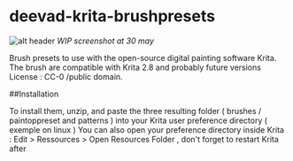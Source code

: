 deevad-krita-brushpresets
=========================

![alt header](http://i.imgur.com/GqF0Klk.png)
_WIP screenshot at 30 may_

Brush presets to use with the open-source digital painting software Krita.
The brush are compatible with Krita 2.8 and probably future versions
License : CC-0 /public domain.

##Installation

To install them,  unzip, and paste the three resulting folder ( brushes / paintoppreset and patterns  ) into your Krita user preference directory ( exemple on linux )
You can also open your preference directory inside Krita : Edit > Ressources > Open Resources Folder , don't forget to restart Krita after

